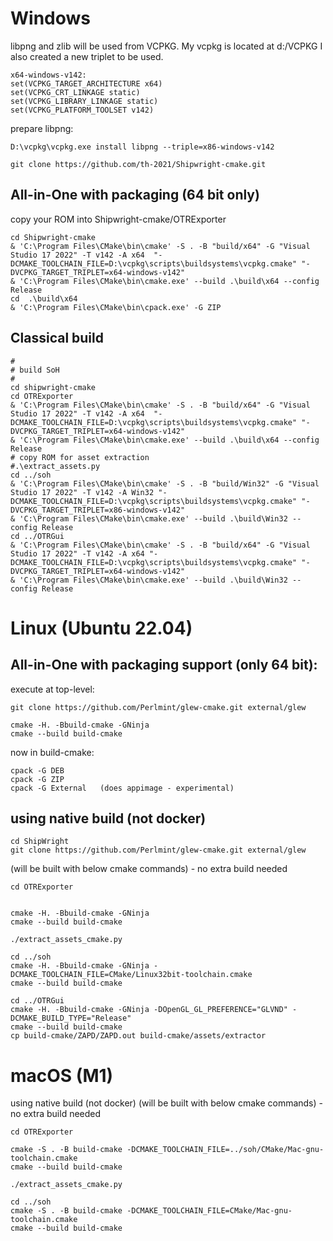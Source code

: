 Windows
=======

libpng and zlib will be used from VCPKG.
My vcpkg is located at d:/VCPKG
I also created a new triplet to be used.

~~~
x64-windows-v142:
set(VCPKG_TARGET_ARCHITECTURE x64)
set(VCPKG_CRT_LINKAGE static)
set(VCPKG_LIBRARY_LINKAGE static)
set(VCPKG_PLATFORM_TOOLSET v142)
~~~

prepare libpng:
~~~
D:\vcpkg\vcpkg.exe install libpng --triple=x86-windows-v142
~~~

~~~
git clone https://github.com/th-2021/Shipwright-cmake.git
~~~

All-in-One with packaging (64 bit only)
---------------------------------------
copy your ROM into Shipwright-cmake/OTRExporter
~~~
cd Shipwright-cmake
& 'C:\Program Files\CMake\bin\cmake' -S . -B "build/x64" -G "Visual Studio 17 2022" -T v142 -A x64  "-DCMAKE_TOOLCHAIN_FILE=D:\vcpkg\scripts\buildsystems\vcpkg.cmake" "-DVCPKG_TARGET_TRIPLET=x64-windows-v142"
& 'C:\Program Files\CMake\bin\cmake.exe' --build .\build\x64 --config Release
cd  .\build\x64
& 'C:\Program Files\CMake\bin\cpack.exe' -G ZIP
~~~

Classical build
---------------
~~~
#
# build SoH
#
cd shipwright-cmake
cd OTRExporter
& 'C:\Program Files\CMake\bin\cmake' -S . -B "build/x64" -G "Visual Studio 17 2022" -T v142 -A x64  "-DCMAKE_TOOLCHAIN_FILE=D:\vcpkg\scripts\buildsystems\vcpkg.cmake" "-DVCPKG_TARGET_TRIPLET=x64-windows-v142"
& 'C:\Program Files\CMake\bin\cmake.exe' --build .\build\x64 --config Release
# copy ROM for asset extraction
#.\extract_assets.py
cd ../soh
& 'C:\Program Files\CMake\bin\cmake' -S . -B "build/Win32" -G "Visual Studio 17 2022" -T v142 -A Win32 "-DCMAKE_TOOLCHAIN_FILE=D:\vcpkg\scripts\buildsystems\vcpkg.cmake" "-DVCPKG_TARGET_TRIPLET=x86-windows-v142"
& 'C:\Program Files\CMake\bin\cmake.exe' --build .\build\Win32 --config Release
cd ../OTRGui
& 'C:\Program Files\CMake\bin\cmake' -S . -B "build/x64" -G "Visual Studio 17 2022" -T v142 -A x64 "-DCMAKE_TOOLCHAIN_FILE=D:\vcpkg\scripts\buildsystems\vcpkg.cmake" "-DVCPKG_TARGET_TRIPLET=x64-windows-v142"
& 'C:\Program Files\CMake\bin\cmake.exe' --build .\build\Win32 --config Release
~~~

Linux (Ubuntu 22.04)
====================

All-in-One with packaging support (only 64 bit):
------------------------------------------------

execute at top-level:
~~~
git clone https://github.com/Perlmint/glew-cmake.git external/glew

cmake -H. -Bbuild-cmake -GNinja
cmake --build build-cmake
~~~

now in build-cmake:
~~~
cpack -G DEB
cpack -G ZIP
cpack -G External	(does appimage - experimental)
~~~

using native build (not docker)
-------------------------------

~~~
cd ShipWright
git clone https://github.com/Perlmint/glew-cmake.git external/glew
~~~

(will be built with below cmake commands) - no extra build needed

~~~
cd OTRExporter


cmake -H. -Bbuild-cmake -GNinja
cmake --build build-cmake 

./extract_assets_cmake.py
  
cd ../soh
cmake -H. -Bbuild-cmake -GNinja -DCMAKE_TOOLCHAIN_FILE=CMake/Linux32bit-toolchain.cmake
cmake --build build-cmake 

cd ../OTRGui
cmake -H. -Bbuild-cmake -GNinja -DOpenGL_GL_PREFERENCE="GLVND" -DCMAKE_BUILD_TYPE="Release"
cmake --build build-cmake  
cp build-cmake/ZAPD/ZAPD.out build-cmake/assets/extractor

~~~

macOS (M1)
==========

using native build (not docker)
(will be built with below cmake commands) - no extra build needed

~~~
cd OTRExporter

cmake -S . -B build-cmake -DCMAKE_TOOLCHAIN_FILE=../soh/CMake/Mac-gnu-toolchain.cmake
cmake --build build-cmake

./extract_assets_cmake.py
  
cd ../soh
cmake -S . -B build-cmake -DCMAKE_TOOLCHAIN_FILE=CMake/Mac-gnu-toolchain.cmake
cmake --build build-cmake 
~~~
